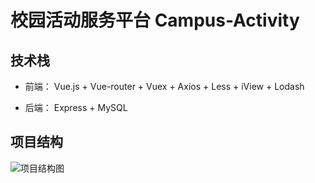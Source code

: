 # 校园活动服务平台 Campus-Activity 


## 技术栈
- 前端：
Vue.js + Vue-router + Vuex + Axios + Less + iView + Lodash



- 后端：
   Express + MySQL

## 项目结构
![项目结构图](https://i.loli.net/2019/05/19/5ce1587bb52ce51989.jpg "项目结构图")

